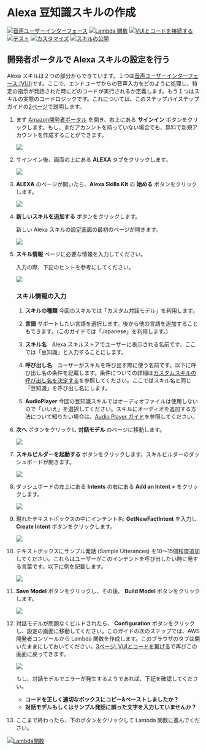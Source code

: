 # Alexa 豆知識スキルの作成
[![音声ユーザーインターフェース](https://m.media-amazon.com/images/G/01/mobile-apps/dex/alexa/alexa-skills-kit/jp/tutorials/navigation/1-on.png)](1-voice-user-interface.md)
[![Lambda 関数](https://m.media-amazon.com/images/G/01/mobile-apps/dex/alexa/alexa-skills-kit/jp/tutorials/navigation/2-off.png)](2-lambda-function.md)
[![VUIとコードを接続する](https://m.media-amazon.com/images/G/01/mobile-apps/dex/alexa/alexa-skills-kit/jp/tutorials/navigation/3-off.png)](3-connect-vui-to-code.md)
[![テスト](https://m.media-amazon.com/images/G/01/mobile-apps/dex/alexa/alexa-skills-kit/jp/tutorials/navigation/4-off.png)](4-testing.md)
[![カスタマイズ](https://m.media-amazon.com/images/G/01/mobile-apps/dex/alexa/alexa-skills-kit/jp/tutorials/navigation/5-off.png)](5-customization.md)
[![スキルの公開](https://m.media-amazon.com/images/G/01/mobile-apps/dex/alexa/alexa-skills-kit/jp/tutorials/navigation/6-off.png)](6-publication.md)


## 開発者ポータルで Alexa スキルの設定を行う

Alexa スキルは２つの部分からできています。１つは[音声ユーザーインターフェース (VUI)](https://developer.amazon.com/public/solutions/alexa/alexa-skills-kit/docs/defining-the-voice-interface)です。ここで、エンドユーザからの音声入力をどのように処理し、特定の指示が発話された時にどのコードが実行されるか定義します。もう１つはスキルの実際のコードロジックです。これについては、このステップバイステップガイドの[2ページ](2-lambda-function.md)で説明します。

1.  まず [Amazon開発者ポータル](http://developer.amazon.com) を開き、右上にある **サインイン** ボタンをクリックします。もし、まだアカンントを持っていない場合でも、無料で新規アカウントを作成することができます。

    ![](https://m.media-amazon.com/images/G/01/mobile-apps/dex/alexa/alexa-skills-kit/jp/tutorials/fact/1-1-developer-portal.png)

2.  サインイン後、画面の上にある **ALEXA** タブをクリックします。

    ![](https://m.media-amazon.com/images/G/01/mobile-apps/dex/alexa/alexa-skills-kit/jp/tutorials/fact/1-2-alexa-button.png)

3.  **ALEXA** のページが開いたら、**Alexa Skills Kit** の **始める** ボタンをクリックします。

    ![](https://m.media-amazon.com/images/G/01/mobile-apps/dex/alexa/alexa-skills-kit/jp/tutorials/fact/1-3-alexa-skills-kit.png)

4.  **新しいスキルを追加する** ボタンをクリックします。 

	新しい Alexa スキルの設定画面の最初のページが開きます。

    ![](https://m.media-amazon.com/images/G/01/mobile-apps/dex/alexa/alexa-skills-kit/jp/tutorials/fact/1-4-add-a-new-skill.png)

5.  **スキル情報** ページに必要な情報を入力してください。 

	入力の際、下記のヒントを参考にしてください。

    ![](https://m.media-amazon.com/images/G/01/mobile-apps/dex/alexa/alexa-skills-kit/jp/tutorials/fact/1-5-skill-information.png)
    
    ### スキル情報の入力
    1.  **スキルの種類** 	今回のスキルでは「カスタム対話モデル」を利用します。

    2.  **言語** 	サポートしたい言語を選択します。後から他の言語を追加することもできます。(このガイドでは「Japanese」を利用します。)

    3.  **スキル名**　Alexa スキルストアでユーザーに表示される名前です。ここでは「豆知識」と入力することにします。

    4.  **呼び出し名**　ユーザーがスキルを呼び出す際に使う名前です。以下に呼び出し名の条件を記載します。条件についての詳細は[カスタムスキルの呼び出し名を決定する](https://developer.amazon.com/public/solutions/alexa/alexa-skills-kit/docs/choosing-the-invocation-name-for-an-alexa-skill)を参照してください。ここではスキル名と同じ「豆知識」を呼び出し名にします。
    
    5.  **AudioPlayer** 今回の豆知識スキルではオーディオファイルは使用しないので「いいえ」を選択してください。スキルにオーディオを追加する方法について知りたい場合は、[Audio Player ガイド](https://github.com/alexa/skill-sample-nodejs-audio-player)を参照してください。

6.  **次へ** ボタンをクリックし **対話モデル** のページに移動します。

    ![](https://m.media-amazon.com/images/G/01/mobile-apps/dex/alexa/alexa-skills-kit/jp/tutorials/fact/1-6-next-button.png)

7.  **スキルビルダーを起動する** ボタンをクリックします。スキルビルダーのダッシュボードが開きます。
    
    ![](https://m.media-amazon.com/images/G/01/mobile-apps/dex/alexa/alexa-skills-kit/jp/tutorials/fact/1-7-skill-builder-launch.png)

8.  ダッシュボードの左上にある **Intents** の右にある **Add an Intent +** をクリックします。
    
    ![](https://m.media-amazon.com/images/G/01/mobile-apps/dex/alexa/alexa-skills-kit/jp/tutorials/fact/1-8-intents-button.png)

9.  現れたテキストボックスの中にインテント名: **GetNewFactIntent** を入力し **Create Intent** ボタンをクリックします。
   
    ![](https://m.media-amazon.com/images/G/01/mobile-apps/dex/alexa/alexa-skills-kit/jp/tutorials/fact/1-9-add-custom-intent.png)

10. テキストボックスにサンプル発話 (Sample Utterances) を10〜15個程度追加してください。これらはユーザーがこのインテントを呼び出したい時に発する言葉です。以下に例を記載します。
    
    ![](https://m.media-amazon.com/images/G/01/mobile-apps/dex/alexa/alexa-skills-kit/jp/tutorials/fact/1-10-sample-utterances.png)

11. **Save Model** ボタンをクリックし、その後、 **Build Model** ボタンをクリックします。
    
    ![](https://m.media-amazon.com/images/G/01/mobile-apps/dex/alexa/alexa-skills-kit/jp/tutorials/fact/1-12-skill-builder-build-save-model.png)

12.  対話モデルが問題なくビルドされたら、 **Configuration** ボタンをクリックし、設定の画面に移動してください。このガイドの次のステップでは、AWS 開発者コンソールから Lambda 関数を作成します。このブラウザのタブは開いたままにしておいてください。[3ページ: VUIとコードを繋げる](3-connect-vui-to-code.md)で再びこの画面に戻ってきます。


     ![](https://m.media-amazon.com/images/G/01/mobile-apps/dex/alexa/alexa-skills-kit/jp/tutorials/fact/1-13-skill-builder-configuration.png)

     もし、対話モデルでエラーが発生するようであれば、下記を確認してください。

     *  **コードを正しく適切なボックスにコピー&ペーストしましたか？**
     *  **対話モデルもしくはサンプル発話に誤った文字を入力していませんか？**

13. ここまで終わったら、下のボタンをクリックして Lambda 関数に進んでください。

[![Lambda関数](https://m.media-amazon.com/images/G/01/mobile-apps/dex/alexa/alexa-skills-kit/jp/tutorials/general/buttons/button_next_lambda_function.png)](2-lambda-function.md)